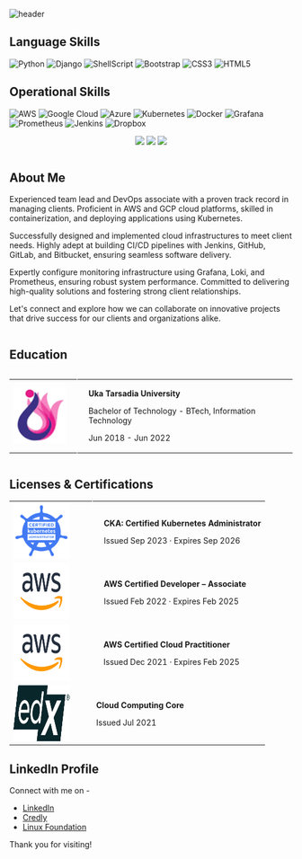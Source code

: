![header](https://capsule-render.vercel.app/api?type=waving&color=0:FFBF00,100:00BFFF&height=100&section=header&text=Hi,%20This%20is%20Dhruv&fontSize=45)

## Language Skills

![Python](https://img.shields.io/badge/python-3670A0?style=for-the-badge&logo=python&logoColor=ffdd54)
![Django](https://img.shields.io/badge/django-%23092E20.svg?style=for-the-badge&logo=django&logoColor=white)
![ShellScript](https://img.shields.io/badge/Shell_Script-6E6B6A?style=for-the-badge&logo=gnu-bash&logoColor=white)
![Bootstrap](https://img.shields.io/badge/bootstrap-%238511FA.svg?style=for-the-badge&logo=bootstrap&logoColor=white)
![CSS3](https://img.shields.io/badge/css3-%231572B6.svg?style=for-the-badge&logo=css3&logoColor=white)
![HTML5](https://img.shields.io/badge/html5-%23E34F26.svg?style=for-the-badge&logo=html5&logoColor=white)

## Operational Skills

![AWS](https://img.shields.io/badge/AWS-%23FF9900.svg?style=for-the-badge&logo=amazon-aws&logoColor=white)
![Google Cloud](https://img.shields.io/badge/GoogleCloud-%234285F4.svg?style=for-the-badge&logo=google-cloud&logoColor=white)
![Azure](https://img.shields.io/badge/azure-%230072C6.svg?style=for-the-badge&logo=microsoftazure&logoColor=white)
![Kubernetes](https://img.shields.io/badge/kubernetes-%23326ce5.svg?style=for-the-badge&logo=kubernetes&logoColor=white)
![Docker](https://img.shields.io/badge/docker-%230db7ed.svg?style=for-the-badge&logo=docker&logoColor=white)
![Grafana](https://img.shields.io/badge/grafana-%23F46800.svg?style=for-the-badge&logo=grafana&logoColor=white)
![Prometheus](https://img.shields.io/badge/Prometheus-E6522C?style=for-the-badge&logo=Prometheus&logoColor=white)
![Jenkins](https://img.shields.io/badge/jenkins-%232C5263.svg?style=for-the-badge&logo=jenkins&logoColor=white)
![Dropbox](https://img.shields.io/badge/ArgoCD-%233B4D98.svg?style=for-the-badge&logo=ArgoCD&logoColor=orange)

<p align="center">
  <img src ="https://github-readme-stats.vercel.app/api?username=DhruvBundheliya&show_icons=true&count_private=true&theme=solarized-light&hide_border=true&bg_color=00000000&hide_rank=true">
  <img src ="https://github-readme-stats.vercel.app/api/top-langs/?username=DhruvBundheliya&layout=compact&hide_border=true&theme=solarized-light&bg_color=00000000&langs_count=8">
  <img src ="https://github-readme-streak-stats.herokuapp.com/?user=DhruvBundheliya&theme=solarized-light&hide_border=true&background=FFFFFF00">
</p>

<div style="display: flex; align-items: center;">
  
  <div>
    <h2>About Me</h2>
    <p>Experienced team lead and DevOps associate with a proven track record in managing clients. Proficient in AWS and GCP cloud platforms, skilled in containerization, and deploying applications using Kubernetes.</p>
    <p>Successfully designed and implemented cloud infrastructures to meet client needs. Highly adept at building CI/CD pipelines with Jenkins, GitHub, GitLab, and Bitbucket, ensuring seamless software delivery.</p>
    <p>Expertly configure monitoring infrastructure using Grafana, Loki, and Prometheus, ensuring robust system performance. Committed to delivering high-quality solutions and fostering strong client relationships.</p>
    <p>Let's connect and explore how we can collaborate on innovative projects that drive success for our clients and organizations alike.</p>
  </div>
</div>

## Education

<div style="display: flex; align-items: center;">
  <table style="border-collapse: collapse solid white;">
    <tr>
      <td style="border-right: 1px solid white; padding-right: 20px;">
        <img src="images/university.jpeg" alt="Uka Tarsadia University" style="width: 100px; height: 100px;">
      </td>
      <td style="padding-left: 20px;">
        <p><strong>Uka Tarsadia University</strong></p>
        <p>Bachelor of Technology - BTech, Information Technology</p>
        <p>Jun 2018 - Jun 2022</p>
      </td>
    </tr>
  </table>
</div>

## Licenses & Certifications

<table style="border-collapse: collapse solid white;">
  <tr>
    <td style="border-right: 1px solid white; padding-right: 20px;">
      <img src="images/CKA.png" alt="CKA: Certified Kubernetes Administrator" style="width: 100px; height: 100px; margin-right: 20px;">
    </td>
    <td style="padding-left: 20px;">
      <p><strong>CKA: Certified Kubernetes Administrator</strong></p>
      <p>Issued Sep 2023 · Expires Sep 2026</p>
    </td>
  </tr>
  <tr>
    <td style="border-right: 1px solid white; padding-right: 20px;">
      <img src="images/AWS.png" alt="AWS Certified Developer – Associate" style="width: 100px; height: 100px; margin-right: 20px;">
    </td>
    <td style="padding-left: 20px;">
      <p><strong>AWS Certified Developer – Associate</strong></p>
      <p>Issued Feb 2022 · Expires Feb 2025</p>
    </td>
  </tr>
  <tr>
    <td>
      <img src="images/AWS.png" alt="AWS Certified Cloud Practitioner" style="width: 100px; height: 100px; margin-right: 20px;">
    </td>
    <td style="padding-left: 20px;">
      <p><strong>AWS Certified Cloud Practitioner</strong></p>
      <p>Issued Dec 2021 · Expires Feb 2025</p>
    </td>
  </tr>
  <tr style="height: 100px;">
    <td style="height: 100px;">
      <img src="images/edx.png" alt="Cloud Computing Core" style="width: 100px; height: 100px; margin-right: 20px;">
    </td>
    <td style="height: 100px;">
      <p><strong>Cloud Computing Core</strong></p>
      <p>Issued Jul 2021</p>
    </td>
  </tr>
</table>

## LinkedIn Profile

Connect with me on -
- [LinkedIn](https://www.linkedin.com/in/dhruv-bundheliya-a50004287/)
- [Credly](https://www.credly.com/users/dhruv-bundheliya)
- [Linux Foundation](https://openprofile.dev/profile/dhruv.bundheliya)

Thank you for visiting!

